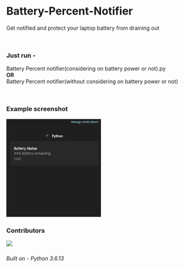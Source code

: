 # Battery-Percent-Notifier
Get notified and protect your laptop battery from draining out

<br>

### Just run - 
Battery Percent notifier(considering on battery power or not).py <br><b> OR </b><br> Battery Percent notifier(without considering on battery power or not)

<br>

### Example screenshot
<img width="250" src="https://github.com/SarthakKeshari/Battery-Percent-Notifier/blob/main/Example_Screenshot.png">

<br>

### Contributors

[![](https://github.com/SarthakKeshari.png?size=50)](https://github.com/SarthakKeshari)


###### Built on - Python 3.6.13
